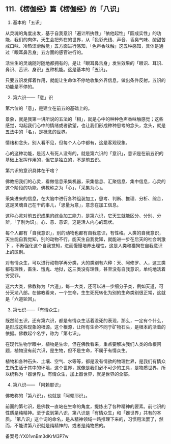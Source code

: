 ## 111.《楞伽经》篇《楞伽经》的「八识」
1. 基本的「五识」


从灵魂的角度出发，基于自我意识「遍计所执性」「依他起性」「圆成实性」的功能，我们的肉体，天生会把外在的世界，从「色彩光线、声音、香臭气味、酸甜苦咸口味、冷热涩滑触觉」五方面进行感知，「色声香味触」这五种感知，具体是通过「眼耳鼻舌身」五方面的感官进行的。


活生生的灵魂随时随地都拥有的，是让「眼耳鼻舌身」发生效果的「眼识、耳识、鼻识、舌识、身识」五种机能。这是基本的「五识」。


只要五识发挥着作用，就能让生命体不停地收集外界信息，做出条件反射。五识的功能是不停的。


2. 第六识——「意」识


第六位的「意」，是建立在前五的基础上的。


景象，就是我第一讲所说的五法的「相」，就是心中的种种色声香味触感觉；这些感觉，勾起我们心中的情绪或者欲望，也让我们形成种种思考的念头，念头，就是五法中的「名」，是概念的世界。


情绪和念头，别人看不见，但每个人心中都有，这是客观现象。


心的这种功能，是活人有死人没有的，就是第六识的「意识」，意识是在前五识的基础上发挥作用的，但它是独立的，不是前五识。


第六识的意识具体在干啥？


佛教把我们的心灵，看做信息采集机器，采集信息、汇聚信息、集中信息，心灵的这个阶段的功能，佛教称之为「心」，「采集为心」。


采集进来的信息，在大脑中进行各种组装加工，思考、判断、推理、分析、综合，这是灵魂自己在干的事儿，「思量为意」，意念在加工信息。


这种心灵对前五识成果的综合加工能力，是第六识，它天生就能区分、分别、分辨，「了别为识」。心、意、意识，这是活人内心的现状。


每个人都有「自我意识」，别的动物也都有自我意识，有性格。人类的自我意识，天生能自我觉知，别的动物不行。能天生自我觉知，就能进一步在后天的社会刺激下 ，不断强化这个自我觉知，进而慢慢培养出理性，这是人类和猫狗在自我意识上的区别。


对有情众生，可以进行动物学再分类，大的类别有六种：天、阿修罗、人，这三类都有理性，畜生、饿鬼、地狱，这三类没有理性，甚至没有自我意识，单纯地活着穷受罪。


这六大类，佛教称为「六道」，每一大类，还可以进一步细分子类，例如天道，可分天龙八部。在佛教看来，一个生命，生生死死转化为别的生命类别很正常，这就是「六道轮回」。


3. 第七识——「有情众生」


既然前五识，还有第六识，都是有情众生活着没死的表现，那么，一定有个什么，是形成这些现象的根源。这个根源，让所有生命不同于矿物石头，是根本的活着的依据。佛教起个名字，称为「第七识」。


在现代生物学眼中，植物是生命，但在佛教看来，重点要解决我们人类的命根问题，植物没有前六识，是生物，但不是生命，不属于有情众生。


植物和各种石头、土壤、空气、水等等，都是没有情欲的物理世界，是我们有情众生所生活于其中的环境，这个世界，就像是我们必不可少的工具，是物质世界，所以统称为「器世界」。有情众生，加上器世界，就是世界的全部。


4. 第八识—— 「阿赖耶识」


佛教称的「第八识」，也就是「阿赖耶识」。


前面的第七识，是佛教一直站在生命的角度，提炼出了各种精神的要素。前七识的性质是纯精神。至于说到第八识，第八识是「有情众生」和「器世界」共有的本质。「第八识」这个词的命名，是从精神领域一路推理下来的，习惯用法罢了，然而，不能讲第八识就是纯精神的，或者是纯物质的。


备案号:YX01vnBm3dKrM3P7w

